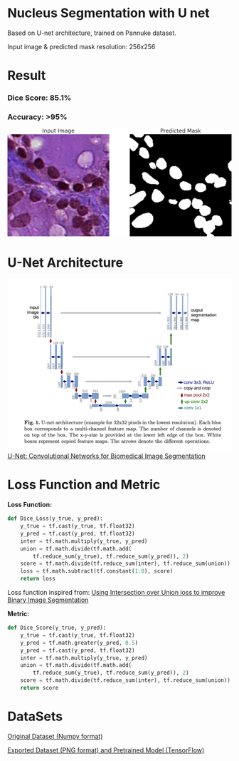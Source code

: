 # Nucleus Segmentation with U net
Based on U-net architecture, trained on Pannuke dataset.

Input image & predicted mask resolution: 256x256 

# Result
### Dice Score: 85.1%
### Accuracy: >95%
<img src="result/result.gif" alt="show"/>

# U-Net Architecture
![U-Net](U-Net.png)
[U-Net: Convolutional Networks for Biomedical Image Segmentation](https://arxiv.org/abs/1505.04597)

# Loss Function and Metric

**Loss Function:**

```python
def Dice_Loss(y_true, y_pred):
    y_true = tf.cast(y_true, tf.float32)
    y_pred = tf.cast(y_pred, tf.float32)
    inter = tf.math.multiply(y_true, y_pred)
    union = tf.math.divide(tf.math.add(
        tf.reduce_sum(y_true), tf.reduce_sum(y_pred)), 2)
    score = tf.math.divide(tf.reduce_sum(inter), tf.reduce_sum(union))
    loss = tf.math.subtract(tf.constant(1.0), score)
    return loss
```
Loss function inspired from: [Using Intersection over Union loss to improve Binary Image Segmentation](https://www.semanticscholar.org/paper/Using-Intersection-over-Union-loss-to-improve-Image-Beers/b0095bffa2cb5b487d690a0bf9b3bf529126c417)

**Metric:**

```python
def Dice_Score(y_true, y_pred):
    y_true = tf.cast(y_true, tf.float32)
    y_pred = tf.math.greater(y_pred, 0.5)
    y_pred = tf.cast(y_pred, tf.float32)
    inter = tf.math.multiply(y_true, y_pred)
    union = tf.math.divide(tf.math.add(
        tf.reduce_sum(y_true), tf.reduce_sum(y_pred)), 2)
    score = tf.math.divide(tf.reduce_sum(inter), tf.reduce_sum(union))
    return score
```

# DataSets
[Original Dataset (Numpy format)](https://jgamper.github.io/PanNukeDataset/)

[Exported Dataset (PNG format) and Pretrained Model (TensorFlow)](https://www.kaggle.com/datasets/llwlabs/pannuke)
